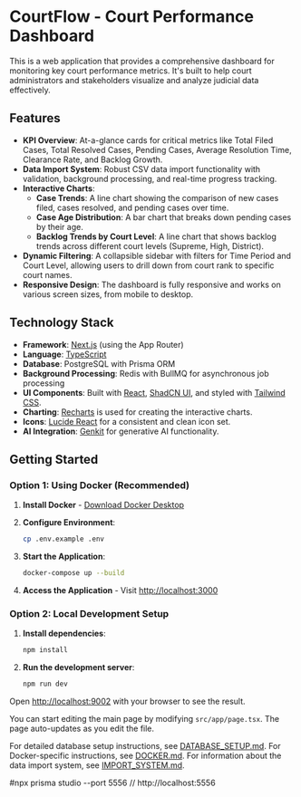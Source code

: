 # CourtFlow - Court Performance Dashboard

This is a web application that provides a comprehensive dashboard for monitoring key court performance metrics. It's built to help court administrators and stakeholders visualize and analyze judicial data effectively.

## Features

- **KPI Overview**: At-a-glance cards for critical metrics like Total Filed Cases, Total Resolved Cases, Pending Cases, Average Resolution Time, Clearance Rate, and Backlog Growth.
- **Data Import System**: Robust CSV data import functionality with validation, background processing, and real-time progress tracking.
- **Interactive Charts**:
    - **Case Trends**: A line chart showing the comparison of new cases filed, cases resolved, and pending cases over time.
    - **Case Age Distribution**: A bar chart that breaks down pending cases by their age.
    - **Backlog Trends by Court Level**: A line chart that shows backlog trends across different court levels (Supreme, High, District).
- **Dynamic Filtering**: A collapsible sidebar with filters for Time Period and Court Level, allowing users to drill down from court rank to specific court names.
- **Responsive Design**: The dashboard is fully responsive and works on various screen sizes, from mobile to desktop.

## Technology Stack

- **Framework**: [Next.js](https://nextjs.org/) (using the App Router)
- **Language**: [TypeScript](https://www.typescriptlang.org/)
- **Database**: PostgreSQL with Prisma ORM
- **Background Processing**: Redis with BullMQ for asynchronous job processing
- **UI Components**: Built with [React](https://react.dev/), [ShadCN UI](https://ui.shadcn.com/), and styled with [Tailwind CSS](https://tailwindcss.com/).
- **Charting**: [Recharts](https://recharts.org/) is used for creating the interactive charts.
- **Icons**: [Lucide React](https://lucide.dev/guide/packages/lucide-react) for a consistent and clean icon set.
- **AI Integration**: [Genkit](https://firebase.google.com/docs/genkit) for generative AI functionality.

## Getting Started

### Option 1: Using Docker (Recommended)

1. **Install Docker** - [Download Docker Desktop](https://www.docker.com/products/docker-desktop/)

2. **Configure Environment**:
   ```bash
   cp .env.example .env
   ```

3. **Start the Application**:
   ```bash
   docker-compose up --build
   ```

4. **Access the Application** - Visit [http://localhost:3000](http://localhost:3000)

### Option 2: Local Development Setup

1.  **Install dependencies**:
    ```bash
    npm install
    ```

2.  **Run the development server**:
    ```bash
    npm run dev
    ```

Open [http://localhost:9002](http://localhost:9002) with your browser to see the result.

You can start editing the main page by modifying `src/app/page.tsx`. The page auto-updates as you edit the file.

For detailed database setup instructions, see [DATABASE_SETUP.md](DATABASE_SETUP.md).
For Docker-specific instructions, see [DOCKER.md](DOCKER.md).
For information about the data import system, see [IMPORT_SYSTEM.md](IMPORT_SYSTEM.md).


#npx prisma studio --port 5556 // http://localhost:5556